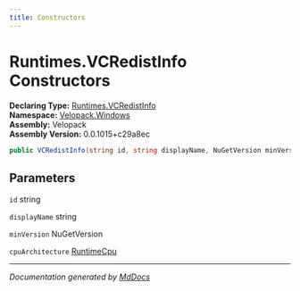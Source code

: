 ```yaml
---
title: Constructors
---
```

<!--  
  <auto-generated>   
    The contents of this file were generated by a tool.  
    Changes to this file may be list if the file is regenerated  
  </auto-generated>   
-->

# Runtimes.VCRedistInfo Constructors

**Declaring Type:** [Runtimes.VCRedistInfo](../index.md)  
**Namespace:** [Velopack.Windows](../../../index.md)  
**Assembly:** Velopack  
**Assembly Version:** 0.0.1015+c29a8ec

```csharp
public VCRedistInfo(string id, string displayName, NuGetVersion minVersion, RuntimeCpu cpuArchitecture);
```

## Parameters

`id`  string

`displayName`  string

`minVersion`  NuGetVersion

`cpuArchitecture`  [RuntimeCpu](../../../../RuntimeCpu/index.md)

___

*Documentation generated by [MdDocs](https://github.com/ap0llo/mddocs)*

